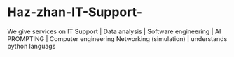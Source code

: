 # Haz-zhan-IT-Support-
We give services on IT Support | Data analysis | Software engineering | AI PROMPTING | Computer engineering Networking (simulation) | understands python languags

